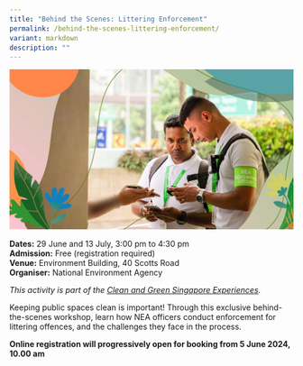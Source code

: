 ```yaml
---
title: "Behind the Scenes: Littering Enforcement"
permalink: /behind-the-scenes-littering-enforcement/
variant: markdown
description: ""
---
```

![Littering Enforcement](/images/Tours/NEA_Enforcement.jpg)

**Dates:** 29 June and 13 July, 3:00 pm to 4:30 pm<br>
**Admission:** Free (registration required) <br>
**Venue:** Environment Building, 40 Scotts Road<br>
**Organiser:** National Environment Agency

*This activity is part of the [Clean and Green Singapore Experiences](https://www.cgs.gov.sg/cgs-experiences).*

Keeping public spaces clean is important! Through this exclusive behind-the-scenes workshop, learn how NEA officers conduct enforcement for littering offences, and the challenges they face in the process.

**Online registration will progressively open for booking from 5 June 2024, 10.00 am**
<a class="btn-link" target="_blank" href="https://www.eventbrite.sg/e/behind-the-scenes-nea-littering-enforcement-operations-tickets-909432516137">
	<img src="/images/gogreensg_website-32.png">
</a>

<style>
	.btn-link {
		display: none;
	}
	a.btn-link[target="_blank"]:after {
	display: none;
}
	.btn-link > img {
		width: 100%;
	}
</style>